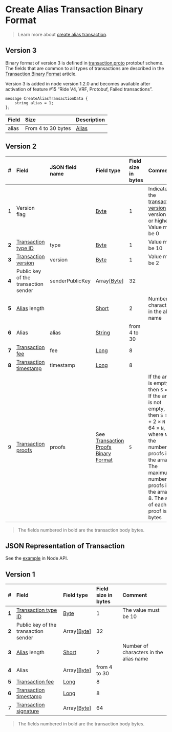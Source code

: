 # Create Alias Transaction Binary Format

> Learn more about [create alias transaction](/en/blockchain/transaction-type/create-alias-transaction).

## Version 3

Binary format of version 3 is defined in [transaction.proto](https://github.com/wavesplatform/protobuf-schemas/blob/master/proto/waves/transaction.proto) protobuf scheme. The fields that are common to all types of transactions are described in the [Transaction Binary Format](/en/blockchain/binary-format/transaction-binary-format/) article.

Version 3 is added in node version 1.2.0 and becomes available after activation of feature #15 “Ride V4, VRF, Protobuf, Failed transactions”.

```
message CreateAliasTransactionData {
    string alias = 1;
};
```

| Field | Size | Description |
| :--- | :--- | :--- |
| alias | From 4 to 30 bytes | [Alias](/en/blockchain/account/alias) |

## Version 2

| # | Field | JSON field name | Field type | Field size in bytes | Comment |
| :--- | :--- | :--- | :--- | :--- | :--- |
| 1 | Version flag| | [Byte](/en/blockchain/blockchain/blockchain-data-types)  | 1 | Indicates the [transaction version](/en/blockchain/transaction/transaction-version) is version 2 or higher.<br> Value must be 0 |
| **2** | [Transaction type ID](/en/blockchain/transaction-type/) | type | [Byte](/en/blockchain/blockchain/blockchain-data-types)  | 1 | Value must be 10 |
| **3** | [Transaction version](/en/blockchain/transaction/transaction-version) | version | [Byte](/en/blockchain/blockchain/blockchain-data-types) | 1 | Value must be  2 |
| **4** | Public key of the transaction sender |senderPublicKey| Array[[Byte](/en/blockchain/blockchain/blockchain-data-types)] | 32 |  |
| **5** | [Alias](/en/blockchain/account/alias) length | | [Short](/en/blockchain/blockchain/blockchain-data-types) | 2 | Number of characters in the alias name |
| **6** | Alias |alias| [String](/en/blockchain/blockchain/blockchain-data-types) | from 4 to 30 |  |
| **7** | [Transaction fee](/en/blockchain/transaction/transaction-fee) | fee | [Long](/en/blockchain/blockchain/blockchain-data-types) | 8 |  |
| **8** | [Transaction timestamp](/en/blockchain/transaction/transaction-timestamp) | timestamp | [Long](/en/blockchain/blockchain/blockchain-data-types) | 8 |  |
| 9 | [Transaction proofs](/en/blockchain/transaction/transaction-proof) | proofs | See [Transaction Proofs Binary Format](/en/blockchain/binary-format/transaction-proof-binary-format) | `S` | If the array is empty, then `S` = 3. <br>If the array is not empty, then `S` = 3 + 2 × `N` + 64 × `N`, where `N` is the number of proofs in the array.<br>The maximum number of proofs in the array is 8. The size of each proof is 64 bytes |

> The fields numbered in bold are the transaction body bytes.

## JSON Representation of Transaction

See the [example](https://nodes.wavesnodes.com/transactions/info/5CZV9RouJs7uaRkZY741WDy9zV69npX1FTZqxo5fsryL) in Node API.

## Version 1

| # | Field | Field type | Field size in bytes | Comment |
| :--- | :--- | :--- | :--- | :--- |
| **1** | [Transaction type ID](/en/blockchain/transaction-type/) | [Byte](/en/blockchain/blockchain/blockchain-data-types) | 1 | The value must be 10 |
| **2** | Public key of the transaction sender | Array[[Byte](/en/blockchain/blockchain/blockchain-data-types)] | 32 |  |
| **3** | [Alias](/en/blockchain/account/alias) length | [Short](/en/blockchain/blockchain/blockchain-data-types) | 2 | Number of characters in the alias name |
| **4** | Alias | Array[[Byte](/en/blockchain/blockchain/blockchain-data-types)] | from 4 to 30 |  |
| **5** | [Transaction fee](/en/blockchain/transaction/transaction-fee) | [Long](/en/blockchain/blockchain/blockchain-data-types) | 8 |  |
| **6** | [Transaction timestamp](/en/blockchain/transaction/transaction-timestamp) | [Long](/en/blockchain/blockchain/blockchain-data-types) | 8 |  |
| 7 | [Transaction signature](/en/blockchain/transaction/transaction-proof) | Array[[Byte](/en/blockchain/blockchain/blockchain-data-types)] | 64 |  |  |

> The fields numbered in bold are the transaction body bytes.
